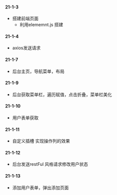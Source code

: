 #### 21-1-3
 * 搭建前端页面
   - 利用elememnt.js 搭建

#### 21-1-4
 * axios发送请求

#### 21-1-7 
 * 后台主页，导航菜单，布局

#### 21-1-9 
 * 后台获取菜单栏，遍历赋值，点击折叠，菜单栏美化

#### 21-1-10
 * 用户表单获取

#### 21-1-11 
 * 自定义插槽  实现操作列的效果

#### 21-1-12 
 * 后台发送restFul 风格请求修改用户状态

#### 21-1-13
 * 添加用户表单，弹出添加页面
